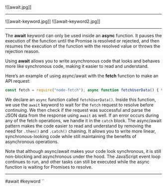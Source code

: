 ![[await.jpg]]

***

![[await-keyword.jpg]]
![[await-keyword2.jpg]]
***
The **await** keyword can only be used inside an **async** function. It pauses the execution of the function until the Promise is resolved or rejected, and then resumes the execution of the function with the resolved value or throws the rejection reason.

Using **await** allows you to write asynchronous code that looks and behaves more like synchronous code, making it easier to read and understand.

Here’s an example of using async/await with the **fetch** function to make an API request:

```javascript
const fetch = require("node-fetch"); async function fetchUserData() { try { // Fetch user data from the JSONPlaceholder API const response = await fetch('https://jsonplaceholder.typicode.com/users/1'); // Check if the request was successful if (!response.ok) { throw new Error('Failed to fetch user data'); } // Parse the JSON data from the response const user = await response.json(); console.log('User data:', user); } catch (error) { // Handle any errors during the fetch operation console.error('Error:', error); } } // Call the fetchUserData function fetchUserData();
```

We declare an `async` function called `fetchUserData()`. Inside this function, we use the `await` keyword to wait for the `fetch` request to resolve before continuing. We then check if the request was successful and parse the JSON data from the response using `await` as well. If an error occurs during any of the fetch operations, we handle it in the `catch` block. The async/await pattern makes the code easier to read and understand by removing the need for `.then()` and `.catch()` chaining. It allows you to write more linear, synchronous-looking code while still maintaining the benefits of asynchronous operations.

Note that although async/await makes your code look synchronous, it is still non-blocking and asynchronous under the hood. The JavaScript event loop continues to run, and other tasks can still be executed while the async function is waiting for Promises to resolve.
***




#await #keyword ``